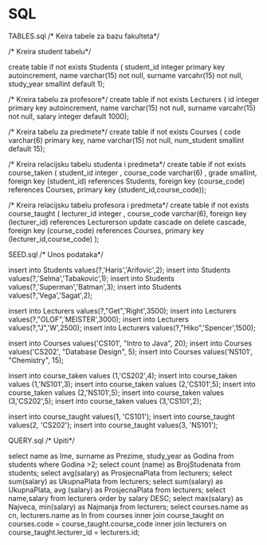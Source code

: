 # SQL
TABLES.sql /* Keira tabele za bazu fakulteta*/

/* Kreira student tabelu*/

  create table if not exists Students (
	student_id integer primary key autoincrement,
	name varchar(15) not null,
	surname varcahr(15) not null,
	study_year smallint default 1);

/* Kreira tabelu za profesore*/
create table if not exists Lecturers (
	id integer primary key autoincrement,
	name varchar(15) not null,
	surname varcahr(15) not null,
	salary integer default 1000);

/* Kreira tabelu za predmete*/
create	table if not exists Courses (
	code varchar(6) primary key,
	name varchar(15) not null,
	num_student smallint default 15);

/* Kreira relacijsku tabelu studenta i predmeta*/
create table if not exists course_taken (
	student_id integer ,
	course_code varchar(6) ,
	grade smallint,
	foreign key (student_id) references	Students,
	foreign key (course_code) references Courses,
	primary key (student_id,course_code));

/* Kreira relacijsku tabelu profesora i predmeta*/
create table if not exists course_taught (
	lecturer_id integer ,
	course_code varchar(6),
	foreign key (lecturer_id) references Lecturerson update cascade on delete cascade,
	foreign key (course_code) references Courses,
	primary key (lecturer_id,course_code)
	);
	
SEED.sql /* Unos podataka*/

insert into Students values(?,'Haris','Arifovic',2);
insert into Students values(?,'Selma','Tabakovic',1);
insert into Students values(?,'Superman','Batman',3);
insert into Students values(?,'Vega','Sagat',2);

insert into	Lecturers values(?,"Get",'Right',3500);
insert into	Lecturers values(?,"OLOF",'MEISTER',3000);
insert into	Lecturers values(?,"J",'W',2500);
insert into	Lecturers values(?,"Hiko",'Spencer',1500);

insert into Courses values('CS101', "Intro to Java", 20);
insert into Courses values('CS202', "Database Design", 5);
insert into Courses values('NS101', "Chemistry", 15);

insert into course_taken values (1,'CS202',4);
insert into course_taken values (1,'NS101',3);
insert into course_taken values (2,'CS101',5);
insert into course_taken values (2,'NS101',5);
insert into course_taken values (3,'CS202',5);
insert into course_taken values (3,'CS101',2);

insert into course_taught values(1, 'CS101');
insert into course_taught values(2, 'CS202');
insert into course_taught values(3, 'NS101');

QUERY.sql /* Upiti*/

select name as Ime, surname as Prezime, study_year as Godina 
from students
where Godina >2;
select count (name) as BrojStudenata from students;
select avg(salary) as ProsjecnaPlata from lecturers;
select sum(salary) as UkupnaPlata from	lecturers;
select sum(salary) as UkupnaPlata, avg (salary) as ProsjecnaPlata from lecturers;
select name,salary from lecturers order by salary DESC;
select max(salary) as Najveca, min(salary) as Najmanja from lecturers;
select courses.name as cn, lecturers.name as ln from courses
inner join course_taught on courses.code = course_taught.course_code
inner join lecturers on course_taught.lecturer_id = lecturers.id;
